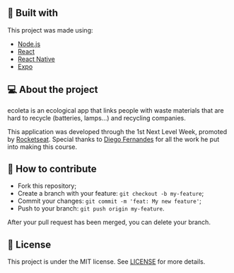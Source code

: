 ## :rocket: Built with

This project was made using:

- [Node.js](https://nodejs.org/en/)
- [React](https://reactjs.org)
- [React Native](https://facebook.github.io/react-native/)
- [Expo](https://expo.io/)

## 💻 About the project

ecoleta is an ecological app that links people with waste materials that are hard to recycle (batteries, lamps...) and recycling companies.

This application was developed through the 1st Next Level Week, promoted by [Rocketseat](https://rocketseat.com.br/). Special thanks to [Diego Fernandes](https://github.com/diego3g) for all the work he put into making this course.

## 🤔 How to contribute

- Fork this repository;
- Create a branch with your feature: `git checkout -b my-feature`;
- Commit your changes: `git commit -m 'feat: My new feature'`;
- Push to your branch: `git push origin my-feature`.

After your pull request has been merged, you can delete your branch.

## :memo: License

This project is under the MIT license. See [LICENSE](LICENSE) for more details.
